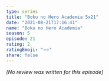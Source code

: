 ```yaml
---
type: series
title: "Boku no Hero Academia 5x21"
date: "2021-08-21T17:16:41"
name: "Boku no Hero Academia"
season: 5
episode: 21
rating: 2
ratingEmoji: "⭐️⭐️"
share: false
---
```


_[No review was written for this episode]_
